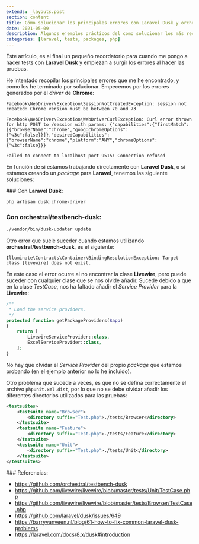 ```yaml
---
extends: _layouts.post
section: content
title: Cómo solucionar los principales errores con Laravel Dusk y orchestral/testbench-dusk.
date: 2021-05-09
description: Algunos ejemplos prácticos del como solucionar los más recurrentes errores con Laravel Dusk y orchestral/testbench-dusk.
categories: [laravel, tests, packages, php]
---
```


Este artículo, es al final un pequeño recordatorio para cuando me pongo a hacer tests con **Laravel Dusk** y empiezan a surgir los errores al hacer las pruebas. 

He intentado recopilar los principales errores que me he encontrado, y como los he terminado por solucionar. Empecemos por los errores generados por el *driver* de **Chrome**:

```
Facebook\WebDriver\Exception\SessionNotCreatedException: session not created: Chrome version must be between 70 and 73
```

```
Facebook\WebDriver\Exception\WebDriverCurlException: Curl error thrown for http POST to /session with params: {"capabilities":{"firstMatch":[{"browserName":"chrome","goog:chromeOptions":{"w3c":false}}]},"desiredCapabilities":{"browserName":"chrome","platform":"ANY","chromeOptions":{"w3c":false}}}
```

```
Failed to connect to localhost port 9515: Connection refused
```

En función de si estamos trabajando directamente con **Laravel Dusk**, o si estamos creando un *package* para **Laravel**, tenemos las siguiente soluciones:

### Con **Laravel Dusk**:

```bash
php artisan dusk:chrome-driver
```

### Con **orchestral/testbench-dusk**:

```bash
./vendor/bin/dusk-updater update
```

Otro error que suele suceder cuando estamos utilizando **orchestral/testbench-dusk**, es el siguiente:

```
Illuminate\Contracts\Container\BindingResolutionException: Target class [livewire] does not exist.
```

En este caso el error ocurre al no encontrar la clase **Livewire**, pero puede suceder con cualquier clase que se nos olvide añadir. Sucede debido a que en la clase *TestCase*, nos ha faltado añadir el *Service Provider* para la **Livewire**:

```php
/**
 * Load the service providers.
 */
protected function getPackageProviders($app)
{
    return [
        LivewireServiceProvider::class,
        ExcelServiceProvider::class,
    ];
}
```

No hay que olvidar el *Service Provider* del propio *package* que estamos probando (en el ejemplo anterior no lo he incluido). 

Otro problema que sucede a veces, es que no se defina correctamente el archivo `phpunit.xml.dist`, por lo que no se debe olvidar añadir los diferentes directorios utilizados para las pruebas:

```xml
<testsuites>
    <testsuite name="Browser">
        <directory suffix="Test.php">./tests/Browser</directory>
    </testsuite>
    <testsuite name="Feature">
        <directory suffix="Test.php">./tests/Feature</directory>
    </testsuite>
    <testsuite name="Unit">
        <directory suffix="Test.php">./tests/Unit</directory>
    </testsuite>
</testsuites>
```

### Referencias:

+ https://github.com/orchestral/testbench-dusk
+ https://github.com/livewire/livewire/blob/master/tests/Unit/TestCase.php
+ https://github.com/livewire/livewire/blob/master/tests/Browser/TestCase.php
+ https://github.com/laravel/dusk/issues/649
+ https://barryvanveen.nl/blog/61-how-to-fix-common-laravel-dusk-problems
+ https://laravel.com/docs/8.x/dusk#introduction
